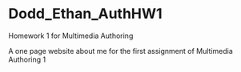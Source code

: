 # Dodd_Ethan_AuthHW1
Homework 1 for Multimedia Authoring

A one page website about me for the first assignment of Multimedia Authoring 1
